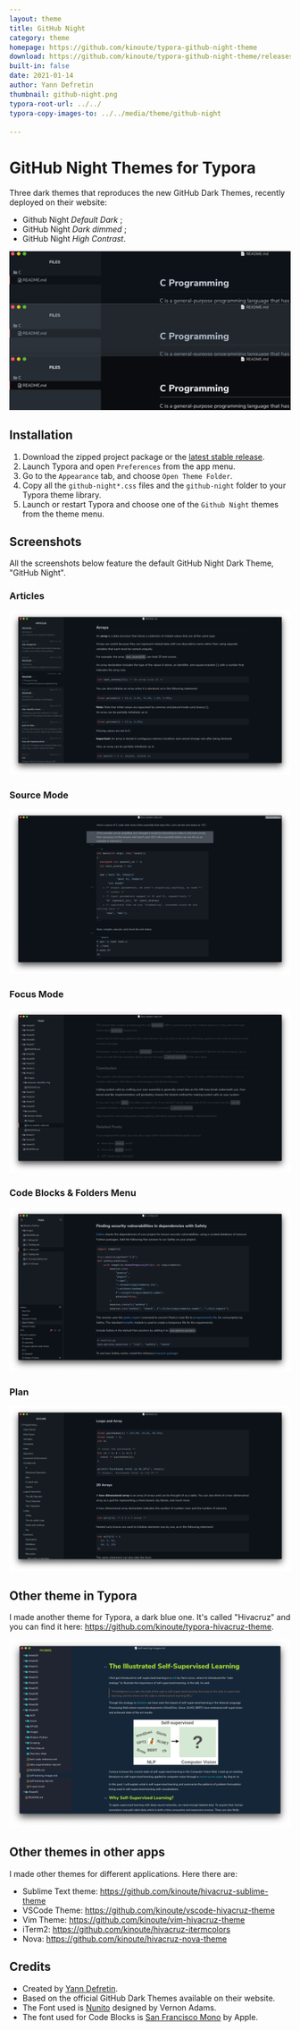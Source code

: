 ```yaml
---
layout: theme
title: GitHub Night
category: theme
homepage: https://github.com/kinoute/typora-github-night-theme
download: https://github.com/kinoute/typora-github-night-theme/releases/latest
built-in: false
date: 2021-01-14
author: Yann Defretin
thumbnail: github-night.png
typora-root-url: ../../
typora-copy-images-to: ../../media/theme/github-night

---
```


# GitHub Night Themes for Typora

Three dark themes that reproduces the new GitHub Dark Themes, recently deployed on their website:

* Github Night *Default Dark* ;
* GitHub Night *Dark dimmed* ;
* GitHub Night *High Contrast*.

![](../../media/theme/github-night/montage-themes.png)

## Installation

1. Download the zipped project package or the [latest stable release](https://github.com/kinoute/typora-github-night-theme/releases).
2. Launch Typora and open `Preferences` from the app menu.
3. Go to the `Appearance` tab, and choose `Open Theme Folder`.
4. Copy all the `github-night*.css` files and the `github-night` folder to your Typora theme library.
5. Launch or restart Typora and choose one of the `Github Night` themes from the theme menu.

## Screenshots

All the screenshots below feature the default GitHub Night Dark Theme, "GitHub Night".

### Articles

![](../../media/theme/github-night/articles.png)

###  Source Mode

![](../../media/theme/github-night/sourcemode.png)

### Focus Mode

![](../../media/theme/github-night/focusmode.png)

### Code Blocks & Folders Menu

![](../../media/theme/github-night/codefolders.png)

### Plan

![](../../media/theme/github-night/plan.png)

## Other theme in Typora

I made another theme for Typora, a dark blue one. It's called "Hivacruz" and you can find it here: https://github.com/kinoute/typora-hivacruz-theme.

![](../../media/theme/github-night/hivacruz.png)

## Other themes in other apps

I made other themes for different applications. Here there are:

- Sublime Text theme: https://github.com/kinoute/hivacruz-sublime-theme
- VSCode Theme: https://github.com/kinoute/vscode-hivacruz-theme
- Vim Theme: https://github.com/kinoute/vim-hivacruz-theme
- iTerm2: https://github.com/kinoute/hivacruz-itermcolors
- Nova: https://github.com/kinoute/hivacruz-nova-theme

## Credits

* Created by [Yann Defretin](https://github.com/kinoute).
* Based on the official GitHub Dark Themes available on their website.
* The Font used is [Nunito](https://fonts.google.com/specimen/Nunito) designed by Vernon Adams.
* The font used for Code Blocks is [San Francisco Mono](https://developer.apple.com/fonts/) by Apple.

